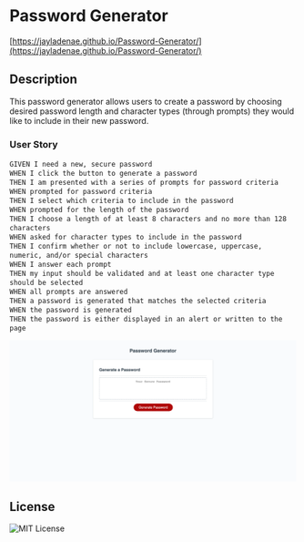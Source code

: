 # Password Generator 

[https://jayladenae.github.io/Password-Generator/](https://jayladenae.github.io/Password-Generator/)

## Description

This password generator allows users to create a password by choosing desired password length and character types (through prompts) they would like to include in their new password. 

### User Story
```
GIVEN I need a new, secure password
WHEN I click the button to generate a password
THEN I am presented with a series of prompts for password criteria
WHEN prompted for password criteria
THEN I select which criteria to include in the password
WHEN prompted for the length of the password
THEN I choose a length of at least 8 characters and no more than 128 characters
WHEN asked for character types to include in the password
THEN I confirm whether or not to include lowercase, uppercase, numeric, and/or special characters
WHEN I answer each prompt
THEN my input should be validated and at least one character type should be selected
WHEN all prompts are answered
THEN a password is generated that matches the selected criteria
WHEN the password is generated
THEN the password is either displayed in an alert or written to the page
```
![screenshot](password-gen-screenshot.png)

## License

![MIT License](https://img.shields.io/apm/l/PACK?style=plastic)
